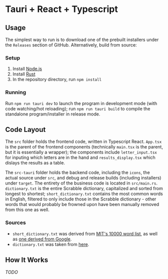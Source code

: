 # Tauri + React + Typescript

## Usage
The simplest way to run is to download one of the prebuilt installers under the `Releases` section of GitHub. Alternatively, build from source:
### Setup
1. Install [Node.js](https://nodejs.org/en)
2. Install [Rust](https://www.rust-lang.org/)
3. In the repository directory, run `npm install`
### Running
Run `npm run tauri dev` to launch the program in development mode (with code watching/hot reloading); run `npm run tauri build` to compile the standalone program/installer in release mode.

## Code Layout
The `src` folder holds the frontend code, written in Typescript React. `App.tsx` is the parent of the frontend components (technically `main.tsx` is the parent, but it is essentially a wrapper); the components include `letter_input.tsx` for inputing which letters are in the hand and `results_display.tsx` which dislays the results as a table.

The `src-tauri` folder holds the backend code, including the `icons`, the actual source under `src`, and debug and release builds (including installers) under `target`. The entirety of the business code is located in `src/main.rs`. `dictionary.txt` is the entire Scrabble dictionary, capitalized and sorted from longest to shortest; `short_dictionary.txt` contains the most common words in English, filtered to only include those in the Scrabble dictionary - other words that would probably be frowned upon have been manually removed from this one as well.

### Sources
* `short_dictionary.txt` was derived from [MIT's 10000 word list](https://www.mit.edu/~ecprice/wordlist.10000), as well as [one derived from Google](https://github.com/first20hours/google-10000-english/blob/d0736d492489198e4f9d650c7ab4143bc14c1e9e/20k.txt).
* `dictionary.txt` was taken from [here](https://github.com/redbo/scrabble/blob/05748fb060b6e20480424b9113c1610066daca3c/dictionary.txt).

## How It Works
*TODO*

